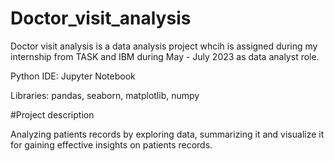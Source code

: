 # Doctor_visit_analysis
Doctor visit analysis is a data analysis project whcih is assigned during my internship from TASK and IBM during May - July 2023 as data analyst role.

Python IDE: Jupyter Notebook

Libraries: pandas, seaborn, matplotlib, numpy

#Project description

Analyzing patients records by exploring data, summarizing it and visualize it for gaining effective insights on patients records.
